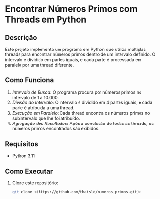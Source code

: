 # Encontrar Números Primos com Threads em Python

## Descrição
Este projeto implementa um programa em Python que utiliza múltiplas threads para encontrar números primos dentro de um intervalo definido. O intervalo é dividido em partes iguais, e cada parte é processada em paralelo por uma thread diferente.

## Como Funciona
1. *Intervalo de Busca*: O programa procura por números primos no intervalo de 1 a 10.000.
2. *Divisão do Intervalo*: O intervalo é dividido em 4 partes iguais, e cada parte é atribuída a uma thread.
3. *Execução em Paralelo*: Cada thread encontra os números primos no subintervalo que lhe foi atribuído.
4. *Agregação dos Resultados*: Após a conclusão de todas as threads, os números primos encontrados são exibidos.

## Requisitos
- Python 3.11

## Como Executar
1. Clone este repositório:
   ```bash
   git clone <(https://github.com/thaisld/numeros_primos.git)>
